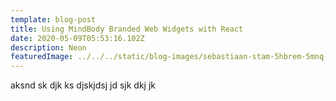 ```yaml
---
template: blog-post
title: Using MindBody Branded Web Widgets with React
date: 2020-05-09T05:53:16.102Z
description: Neon
featuredImage: ../../../static/blog-images/sebastiaan-stam-5hbrem-5mnq-unsplash.jpg
---
```


aksnd sk djk ks djskjdsj jd sjk dkj jk
